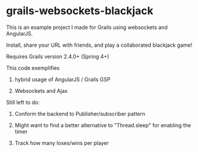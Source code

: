 grails-websockets-blackjack
===========================

This is an example project I made for Grails using websockets and AngularJS.

Install, share your URL with friends, and play a collaborated blackjack game!

Requires Grails version 2.4.0+ (Spring 4+)

This code exemplifies
1. hybrid usage of AngularJS / Grails GSP

2. Websockets and Ajax


Still left to do:
1. Conform the backend to Publisher/subscriber pattern

2. Might want to find a better alternative to "Thread.sleep" for enabling the timer

3. Track how many loses/wins per player
